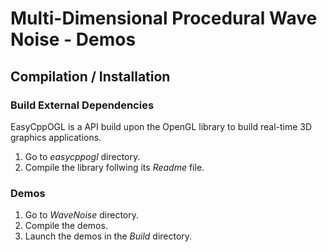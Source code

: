 # Multi-Dimensional Procedural Wave Noise - Demos

## Compilation / Installation

### Build External Dependencies
EasyCppOGL is a API build upon the OpenGL library to build real-time 3D graphics applications.
1) Go to *easycppogl* directory.
2) Compile the library follwing its *Readme* file.

### Demos
1) Go to *WaveNoise* directory.
2) Compile the demos.
3) Launch the demos in the *Build* directory.
